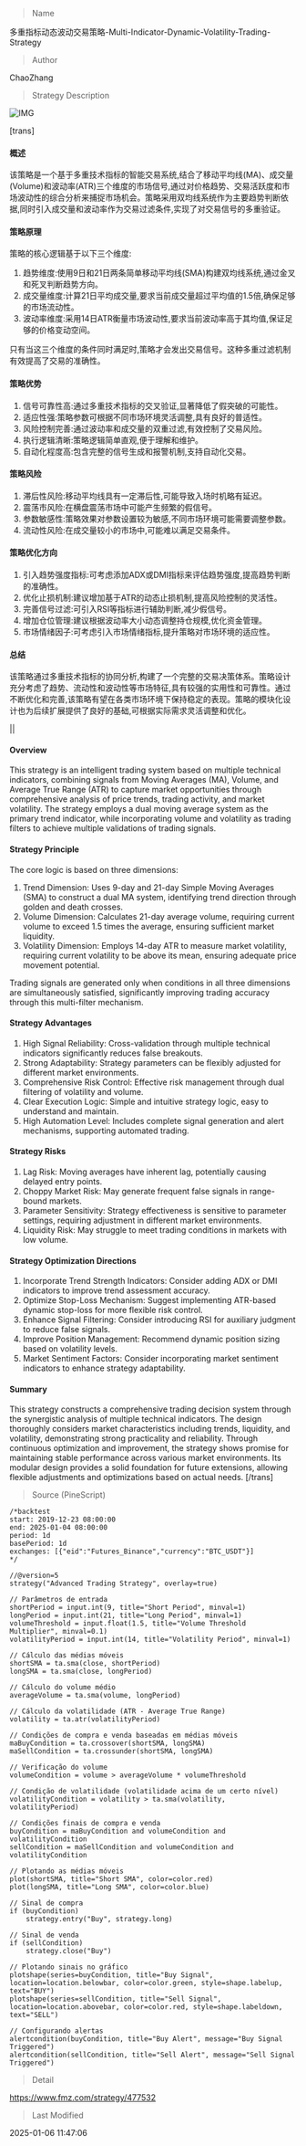 
> Name

多重指标动态波动交易策略-Multi-Indicator-Dynamic-Volatility-Trading-Strategy

> Author

ChaoZhang

> Strategy Description

![IMG](https://www.fmz.com/upload/asset/dc0f56a4b6073ee6a5.png)

[trans]
#### 概述
该策略是一个基于多重技术指标的智能交易系统,结合了移动平均线(MA)、成交量(Volume)和波动率(ATR)三个维度的市场信号,通过对价格趋势、交易活跃度和市场波动性的综合分析来捕捉市场机会。策略采用双均线系统作为主要趋势判断依据,同时引入成交量和波动率作为交易过滤条件,实现了对交易信号的多重验证。

#### 策略原理
策略的核心逻辑基于以下三个维度:
1. 趋势维度:使用9日和21日两条简单移动平均线(SMA)构建双均线系统,通过金叉和死叉判断趋势方向。
2. 成交量维度:计算21日平均成交量,要求当前成交量超过平均值的1.5倍,确保足够的市场流动性。
3. 波动率维度:采用14日ATR衡量市场波动性,要求当前波动率高于其均值,保证足够的价格变动空间。

只有当这三个维度的条件同时满足时,策略才会发出交易信号。这种多重过滤机制有效提高了交易的准确性。

#### 策略优势
1. 信号可靠性高:通过多重技术指标的交叉验证,显著降低了假突破的可能性。
2. 适应性强:策略参数可根据不同市场环境灵活调整,具有良好的普适性。
3. 风险控制完善:通过波动率和成交量的双重过滤,有效控制了交易风险。
4. 执行逻辑清晰:策略逻辑简单直观,便于理解和维护。
5. 自动化程度高:包含完整的信号生成和报警机制,支持自动化交易。

#### 策略风险
1. 滞后性风险:移动平均线具有一定滞后性,可能导致入场时机略有延迟。
2. 震荡市风险:在横盘震荡市场中可能产生频繁的假信号。
3. 参数敏感性:策略效果对参数设置较为敏感,不同市场环境可能需要调整参数。
4. 流动性风险:在成交量较小的市场中,可能难以满足交易条件。

#### 策略优化方向
1. 引入趋势强度指标:可考虑添加ADX或DMI指标来评估趋势强度,提高趋势判断的准确性。
2. 优化止损机制:建议增加基于ATR的动态止损机制,提高风险控制的灵活性。
3. 完善信号过滤:可引入RSI等指标进行辅助判断,减少假信号。
4. 增加仓位管理:建议根据波动率大小动态调整持仓规模,优化资金管理。
5. 市场情绪因子:可考虑引入市场情绪指标,提升策略对市场环境的适应性。

#### 总结
该策略通过多重技术指标的协同分析,构建了一个完整的交易决策体系。策略设计充分考虑了趋势、流动性和波动性等市场特征,具有较强的实用性和可靠性。通过不断优化和完善,该策略有望在各类市场环境下保持稳定的表现。策略的模块化设计也为后续扩展提供了良好的基础,可根据实际需求灵活调整和优化。

|| 

#### Overview
This strategy is an intelligent trading system based on multiple technical indicators, combining signals from Moving Averages (MA), Volume, and Average True Range (ATR) to capture market opportunities through comprehensive analysis of price trends, trading activity, and market volatility. The strategy employs a dual moving average system as the primary trend indicator, while incorporating volume and volatility as trading filters to achieve multiple validations of trading signals.

#### Strategy Principle
The core logic is based on three dimensions:
1. Trend Dimension: Uses 9-day and 21-day Simple Moving Averages (SMA) to construct a dual MA system, identifying trend direction through golden and death crosses.
2. Volume Dimension: Calculates 21-day average volume, requiring current volume to exceed 1.5 times the average, ensuring sufficient market liquidity.
3. Volatility Dimension: Employs 14-day ATR to measure market volatility, requiring current volatility to be above its mean, ensuring adequate price movement potential.

Trading signals are generated only when conditions in all three dimensions are simultaneously satisfied, significantly improving trading accuracy through this multi-filter mechanism.

#### Strategy Advantages
1. High Signal Reliability: Cross-validation through multiple technical indicators significantly reduces false breakouts.
2. Strong Adaptability: Strategy parameters can be flexibly adjusted for different market environments.
3. Comprehensive Risk Control: Effective risk management through dual filtering of volatility and volume.
4. Clear Execution Logic: Simple and intuitive strategy logic, easy to understand and maintain.
5. High Automation Level: Includes complete signal generation and alert mechanisms, supporting automated trading.

#### Strategy Risks
1. Lag Risk: Moving averages have inherent lag, potentially causing delayed entry points.
2. Choppy Market Risk: May generate frequent false signals in range-bound markets.
3. Parameter Sensitivity: Strategy effectiveness is sensitive to parameter settings, requiring adjustment in different market environments.
4. Liquidity Risk: May struggle to meet trading conditions in markets with low volume.

#### Strategy Optimization Directions
1. Incorporate Trend Strength Indicators: Consider adding ADX or DMI indicators to improve trend assessment accuracy.
2. Optimize Stop-Loss Mechanism: Suggest implementing ATR-based dynamic stop-loss for more flexible risk control.
3. Enhance Signal Filtering: Consider introducing RSI for auxiliary judgment to reduce false signals.
4. Improve Position Management: Recommend dynamic position sizing based on volatility levels.
5. Market Sentiment Factors: Consider incorporating market sentiment indicators to enhance strategy adaptability.

#### Summary
This strategy constructs a comprehensive trading decision system through the synergistic analysis of multiple technical indicators. The design thoroughly considers market characteristics including trends, liquidity, and volatility, demonstrating strong practicality and reliability. Through continuous optimization and improvement, the strategy shows promise for maintaining stable performance across various market environments. Its modular design provides a solid foundation for future extensions, allowing flexible adjustments and optimizations based on actual needs.
[/trans]



> Source (PineScript)

``` pinescript
/*backtest
start: 2019-12-23 08:00:00
end: 2025-01-04 08:00:00
period: 1d
basePeriod: 1d
exchanges: [{"eid":"Futures_Binance","currency":"BTC_USDT"}]
*/

//@version=5
strategy("Advanced Trading Strategy", overlay=true)

// Parâmetros de entrada
shortPeriod = input.int(9, title="Short Period", minval=1)
longPeriod = input.int(21, title="Long Period", minval=1)
volumeThreshold = input.float(1.5, title="Volume Threshold Multiplier", minval=0.1)
volatilityPeriod = input.int(14, title="Volatility Period", minval=1)

// Cálculo das médias móveis
shortSMA = ta.sma(close, shortPeriod)
longSMA = ta.sma(close, longPeriod)

// Cálculo do volume médio
averageVolume = ta.sma(volume, longPeriod)

// Cálculo da volatilidade (ATR - Average True Range)
volatility = ta.atr(volatilityPeriod)

// Condições de compra e venda baseadas em médias móveis
maBuyCondition = ta.crossover(shortSMA, longSMA)
maSellCondition = ta.crossunder(shortSMA, longSMA)

// Verificação do volume
volumeCondition = volume > averageVolume * volumeThreshold

// Condição de volatilidade (volatilidade acima de um certo nível)
volatilityCondition = volatility > ta.sma(volatility, volatilityPeriod)

// Condições finais de compra e venda
buyCondition = maBuyCondition and volumeCondition and volatilityCondition
sellCondition = maSellCondition and volumeCondition and volatilityCondition

// Plotando as médias móveis
plot(shortSMA, title="Short SMA", color=color.red)
plot(longSMA, title="Long SMA", color=color.blue)

// Sinal de compra
if (buyCondition)
    strategy.entry("Buy", strategy.long)

// Sinal de venda
if (sellCondition)
    strategy.close("Buy")

// Plotando sinais no gráfico
plotshape(series=buyCondition, title="Buy Signal", location=location.belowbar, color=color.green, style=shape.labelup, text="BUY")
plotshape(series=sellCondition, title="Sell Signal", location=location.abovebar, color=color.red, style=shape.labeldown, text="SELL")

// Configurando alertas
alertcondition(buyCondition, title="Buy Alert", message="Buy Signal Triggered")
alertcondition(sellCondition, title="Sell Alert", message="Sell Signal Triggered")
```

> Detail

https://www.fmz.com/strategy/477532

> Last Modified

2025-01-06 11:47:06
